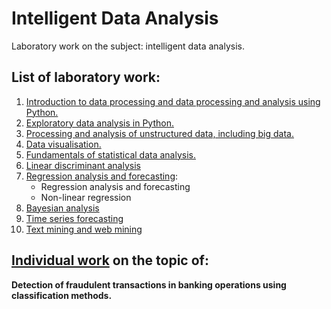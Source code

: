 # Intelligent Data Analysis
Laboratory work on the subject: intelligent data analysis.

## List of laboratory work:
1. [Introduction to data processing and data processing and analysis using Python.](https://github.com/highbrow-228/Intelligent-Data-Analysis/blob/main/basics_of_working_in_jupyter_notebook.ipynb) 
2. [Exploratory data analysis in Python.](https://github.com/highbrow-228/Intelligent-Data-Analysis/blob/main/exploratory_data_analysis.ipynb) 
3. [Processing and analysis of unstructured data, including big data.](https://github.com/highbrow-228/Intelligent-Data-Analysis/blob/main/processing_and_analysing_unstructured_data.ipynb) 
4. [ Data visualisation.](https://github.com/highbrow-228/Intelligent-Data-Analysis/blob/main/visualisation.ipynb)
5. [Fundamentals of statistical data analysis.](https://github.com/highbrow-228/Intelligent-Data-Analysis/blob/main/basics_of_statistical_data_analysis.ipynb) 
6. [Linear discriminant analysis](https://github.com/highbrow-228/Intelligent-Data-Analysis/blob/main/LDA.ipynb)
7. [Regression analysis and forecasting](https://github.com/highbrow-228/Intelligent-Data-Analysis/blob/main/regression_analysis_and_forecasting.ipynb):
    * Regression analysis and forecasting
    * Non-linear regression
8. [Bayesian analysis](https://github.com/highbrow-228/Intelligent-Data-Analysis/blob/main/bayesian_analysis.ipynb)
9. [Time series forecasting](https://github.com/highbrow-228/Intelligent-Data-Analysis/blob/main/time_series_forecasting.ipynb)
10. [Text mining and web mining](https://github.com/highbrow-228/Intelligent-Data-Analysis/blob/main/text_mining_and_web_mining.ipynb)




## [Individual work](https://github.com/highbrow-228/Intelligent-Data-Analysis/tree/main/individual-work) on the topic of: 

**Detection of fraudulent transactions in banking operations using classification methods.**
